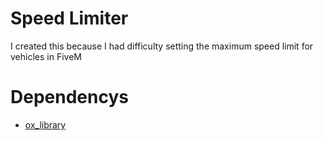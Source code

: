 # Speed Limiter
I created this because I had difficulty setting the maximum speed limit for vehicles in FiveM

# Dependencys
- [ox_library](https://github.com/overextended/ox_lib/releases)

